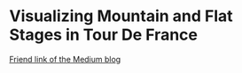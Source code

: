 # Visualizing Mountain and Flat Stages in Tour De France

[Friend link of the Medium blog](https://medium.com/@wenjun.sarah.sun/visualize-beer-production-with-bump-chart-in-r-with-ggplot2-c72fccdf2250?source=friends_link&sk=0f32849efadcc79e98779b7f25f821cd)
